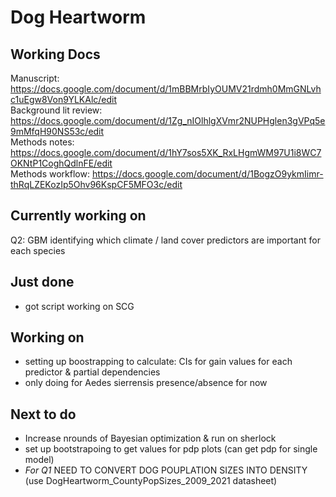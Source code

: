 # Dog Heartworm

## Working Docs ##

Manuscript: https://docs.google.com/document/d/1mBBMrbIyOUMV21rdmh0MmGNLvhc1uEgw8Von9YLKAlc/edit     
Background lit review: https://docs.google.com/document/d/1Zg_nIOlhlgXVmr2NUPHglen3gVPq5e9mMfqH90NS53c/edit   
Methods notes: https://docs.google.com/document/d/1hY7sos5XK_RxLHgmWM97U1i8WC7OKNtP1CoghQdlnFE/edit   
Methods workflow: https://docs.google.com/document/d/1BogzO9ykmIimr-thRqLZEKozIp5Ohv96KspCF5MFO3c/edit    

## Currently working on ##

Q2: GBM identifying which climate / land cover predictors are important for each species

## Just done ##

- got script working on SCG

## Working on ##

- setting up boostrapping to calculate: CIs for gain values for each predictor & partial dependencies
- only doing for Aedes sierrensis presence/absence for now

## Next to do ## 

- Increase nrounds of Bayesian optimization & run on sherlock
- set up bootstrapoing to get values for pdp plots (can get pdp for single model)
- *For Q1* NEED TO CONVERT DOG POUPLATION SIZES INTO DENSITY (use DogHeartworm_CountyPopSizes_2009_2021 datasheet)





